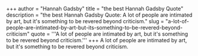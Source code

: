 +++
author = "Hannah Gadsby"
title = "the best Hannah Gadsby Quote"
description = "the best Hannah Gadsby Quote: A lot of people are intimated by art, but it's something to be revered beyond criticism."
slug = "a-lot-of-people-are-intimated-by-art-but-its-something-to-be-revered-beyond-criticism"
quote = '''A lot of people are intimated by art, but it's something to be revered beyond criticism.'''
+++
A lot of people are intimated by art, but it's something to be revered beyond criticism.
